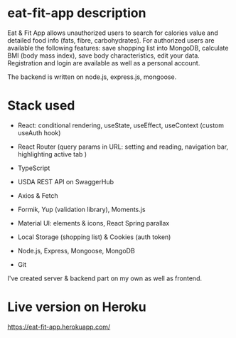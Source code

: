 # eat-fit-app description

Eat & Fit App allows unauthorized users to search for calories value and detailed food info (fats, fibre, carbohydrates). For authorized users are available the following features: save shopping list into MongoDB, calculate BMI (body mass index), save body characteristics, edit your data. Registration and login are available as well as a personal account.

The backend is written on node.js, express.js, mongoose.

# Stack used

- React: conditional rendering, useState, useEffect, useContext (custom useAuth hook)
- React Router (query params in URL: setting and reading, navigation bar, highlighting active tab )
- TypeScript
- USDA REST API on SwaggerHub
- Axios & Fetch
- Formik, Yup (validation library), Moments.js
- Material UI: elements & icons, React Spring parallax
- Local Storage (shopping list) & Cookies (auth token)
- Node.js, Express, Mongoose, MongoDB

- Git

I've created server & backend part on my own as well as frontend.

# Live version on Heroku

https://eat-fit-app.herokuapp.com/
